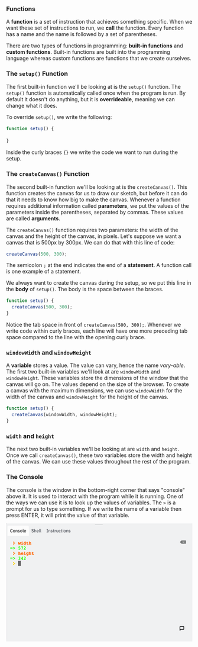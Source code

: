 ### Functions

A **function** is a set of instruction that achieves something specific. When we want these set of instructions to run, we **call** the function. Every function has a name and the name is followed by a set of parentheses. 

There are two types of functions in programming: **built-in functions** and **custom functions**. Built-in functions are built into the programming language whereas custom functions are functions that we create ourselves. 

### The `setup()` Function

The first built-in function we'll be looking at is the `setup()` function. The `setup()` function is automatically called once when the program is run. By default it doesn't do anything, but it is **overrideable**, meaning we can change what it does.

To override `setup()`, we write the following:

```javascript
function setup() {
  
}
```

Inside the curly braces `{}` we write the code we want to run during the setup.

### The `createCanvas()` Function

The second built-in function we'll be looking at is the `createCanvas()`. This function creates the canvas for us to draw our sketch, but before it can do that it needs to know how big to make the canvas. Whenever a function requires additional information called **parameters**, we put the values of the parameters inside the parentheses, separated by commas. These values are called **arguments**.

The `createCanvas()` function requires two parameters: the width of the canvas and the height of the canvas, in pixels.  Let's suppose we want a canvas that is 500px by 300px. We can do that with this line of code:

```javascript
createCanvas(500, 300);
```

The semicolon `;` at the end indicates the end of a **statement**. A function call is one example of a statement.

We always want to create the canvas during the setup, so we put this line in the **body** of `setup()`. The body is the space between the braces.

```javascript
function setup() {
  createCanvas(500, 300);
}
```

Notice the tab space in front of `createCanvas(500, 300);`. Whenever we write code within curly braces, each line will have one more preceding tab space compared to the line with the opening curly brace. 

### `windowWidth` and `windowHeight`

A **variable** stores a value. The value can vary, hence the name *vary-able*. The first two built-in variables we'll look at are `windowWidth` and `windowHeight`. These variables store the dimensions of the window that the canvas will go on. The values depend on the size of the browser. To create a canvas with the maximum dimensions, we can use `windowWidth` for the width of the canvas and `windowHeight` for the height of the canvas.

```javascript
function setup() {
  createCanvas(windowWidth, windowHeight);
}
```

### `width` and `height`

The next two built-in variables we'll be looking at are `width` and `height`. Once we call `createCanvas()`, these two variables store the width and height of the canvas. We can use these values throughout the rest of the program.

### The Console

The console is the window in the bottom-right corner that says "console" above it. It is used to interact with the program while it is running. One of the ways we can use it is to look up the values of variables. The `>` is a prompt for us to type something. If we write the name of a variable then press ENTER, it will print the value of that variable.

![](../../Images/Console.png)
